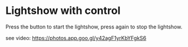# Lightshow with control

Press the button to start the lightshow, 
press again to stop the lightshow.

see video: https://photos.app.goo.gl/y42agF1yrKbYFgkS6